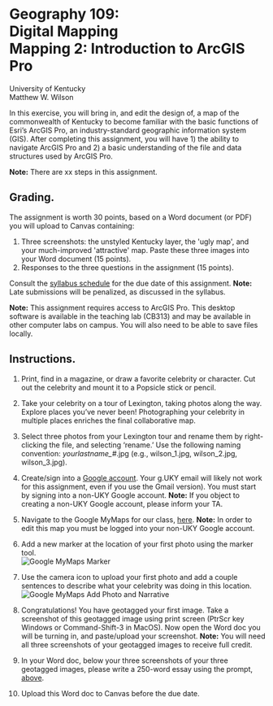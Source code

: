 # Geography 109:<br>Digital Mapping<br>Mapping 2: Introduction to ArcGIS Pro

University of Kentucky
<br>Matthew W. Wilson

In this exercise, you will bring in, and edit the design of, a map of the commonwealth of Kentucky to become familiar with the basic functions of Esri’s ArcGIS Pro, an industry-standard geographic information system (GIS). After completing this assignment, you will have 1) the ability to navigate ArcGIS Pro and 2) a basic understanding of the file and data structures used by ArcGIS Pro.

**Note:** There are xx steps in this assignment.

## Grading.

The assignment is worth 30 points, based on a Word document (or PDF) you will upload to Canvas containing:
1. Three screenshots: the unstyled Kentucky layer, the 'ugly map', and your much-improved 'attractive' map. Paste these three images into your Word document (15 points).
2. Responses to the three questions in the assignment (15 points).

Consult the [syllabus schedule](../syllabus.md#viii-schedule) for the due date of this assignment. **Note:** Late submissions will be penalized, as discussed in the syllabus.

**Note:** This assignment requires access to ArcGIS Pro. This desktop software is available in the teaching lab (CB313) and may be available in other computer labs on campus. You will also need to be able to save files locally.

## Instructions.

1. Print, find in a magazine, or draw a favorite celebrity or character. Cut out the celebrity and mount it to a Popsicle stick or pencil.

2. Take your celebrity on a tour of Lexington, taking photos along the way. Explore places you’ve never been! Photographing your celebrity in multiple places enriches the final collaborative map.

3. Select three photos from your Lexington tour and rename them
by right-clicking the file, and selecting ‘rename.’ Use the following naming convention: *yourlastname_#*.jpg (e.g., wilson_1.jpg, wilson_2.jpg, wilson_3.jpg).

4. Create/sign into a [Google account](https://myaccount.google.com/). Your g.UKY email will likely not work for this assignment, even if you use the Gmail version). You must start by signing into a non-UKY Google account. **Note:** If you object to creating a non-UKY Google account, please inform your TA.

5. Navigate to the Google MyMaps for our class, [here](https://drive.google.com/open?id=1yE3DQCQvpT6YlbqdeQX6xj0jo7tmA_Wu&usp=sharing). **Note:** In order to edit this map you must be logged into your non-UKY Google account.

6. Add a new marker at the location of your first photo using the marker tool.<br>![Google MyMaps Marker](assets/images/googlemymaps-add-marker.png)

7. Use the camera icon to upload your first photo and add a couple sentences to describe what your celebrity was doing in this location.<br> ![Google MyMaps Add Photo and Narrative](assets/images/googlemymaps-add-image.png)

8. Congratulations! You have geotagged your first image. Take a screenshot of this geotagged image using print screen (PtrScr key Windows or Command-Shift-3 in MacOS). Now open the Word doc you will be turning in, and paste/upload your screenshot. **Note:** You will need all three screenshots of your geotagged images to receive full credit.

9. In your Word doc, below your three screenshots of your three geotagged images, please write a 250-word essay using the  prompt, [above](mapping-1-instructions.md#grading).

10. Upload this Word doc to Canvas before the due date.